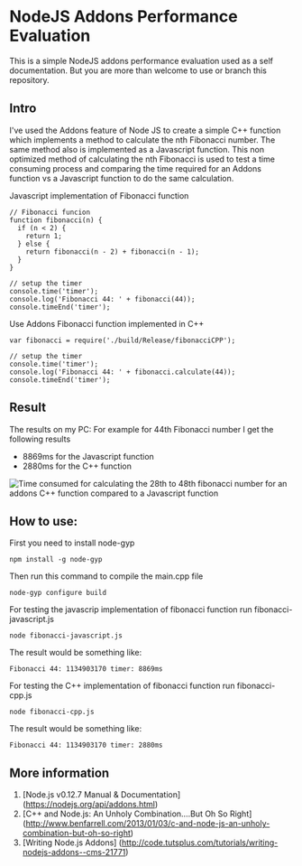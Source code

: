 # NodeJS Addons Performance Evaluation
This is a simple NodeJS addons performance evaluation used as a self documentation. 
But you are more than welcome to use or branch this repository. 


## Intro
I've used the Addons feature of Node JS to create a simple C++ function which implements a method to calculate the nth Fibonacci number.
The same method also is implemented as a Javascript function. This non optimized method of calculating the nth Fibonacci is used to test a time consuming process and comparing the time required for an Addons function vs a Javascript function to do the same calculation.

Javascript implementation of Fibonacci function
```
// Fibonacci funcion
function fibonacci(n) {
  if (n < 2) {
    return 1;
  } else {
    return fibonacci(n - 2) + fibonacci(n - 1);
  }
}

// setup the timer
console.time('timer');
console.log('Fibonacci 44: ' + fibonacci(44));
console.timeEnd('timer');
```

Use Addons Fibonacci function implemented in C++
```
var fibonacci = require('./build/Release/fibonacciCPP');

// setup the timer
console.time('timer');
console.log('Fibonacci 44: ' + fibonacci.calculate(44));
console.timeEnd('timer');
```

## Result
The results on my PC:
For example for 44th Fibonacci number I get the following results
- 8869ms for the Javascript function
- 2880ms for the C++ function

![Time consumed for calculating the 28th to 48th fibonacci number for an addons C++ function compared to a Javascript function](https://raw.githubusercontent.com/SamanShafigh/NodeJS-Addons-Performance-Evaluation/master/result/result.png "Time consumed for calculating the 28th to 48th fibonacci number for an addons C++ function compared to a Javascript function")


## How to use:
First you need to install node-gyp
```
npm install -g node-gyp
```

Then run this command to compile the main.cpp file
```
node-gyp configure build
```

For testing the javascrip implementation of fibonacci function run fibonacci-javascript.js
```
node fibonacci-javascript.js
```

The result would be something like:
```
Fibonacci 44: 1134903170 timer: 8869ms
```


For testing the C++ implementation of fibonacci function run fibonacci-cpp.js
```
node fibonacci-cpp.js
```

The result would be something like:
```
Fibonacci 44: 1134903170 timer: 2880ms
```

## More information
1. [Node.js v0.12.7 Manual & Documentation] (https://nodejs.org/api/addons.html)
2. [C++ and Node.js: An Unholy Combination….But Oh So Right] (http://www.benfarrell.com/2013/01/03/c-and-node-js-an-unholy-combination-but-oh-so-right)
3. [Writing Node.js Addons] (http://code.tutsplus.com/tutorials/writing-nodejs-addons--cms-21771)
